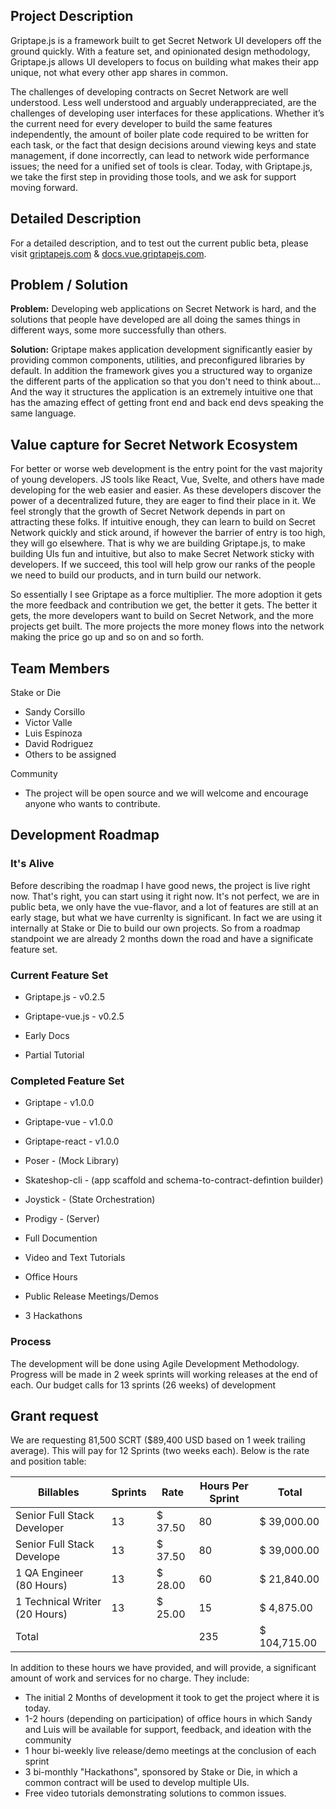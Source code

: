 ## Project Description
Griptape.js is a framework built to get Secret Network UI developers off the ground quickly. With a feature set, and opinionated design methodology, Griptape.js allows UI developers to focus on building what makes their app unique, not what every other app shares in common.

The challenges of developing contracts on Secret Network are well understood. Less well understood and arguably underappreciated, are the challenges of developing user interfaces for these applications. Whether it’s the current need for every developer to build the same features independently, the amount of boiler plate code required to be written for each task, or the fact that design decisions around viewing keys and state management, if done incorrectly, can lead to network wide performance issues; the need for a unified set of tools is clear. Today, with Griptape.js, we take the first step in providing those tools, and we ask for support moving forward.

## Detailed Description
For a detailed description, and to test out the current public beta, please visit [griptapejs.com](https://griptapejs.com) & [docs.vue.griptapejs.com](https://docs.vue.griptapejs.com).

## Problem / Solution
**Problem:** Developing web applications on Secret Network is hard, and the solutions that people have developed are all doing the sames things in different ways, some more successfully than others.

**Solution:** Griptape makes application development significantly easier by providing common components, utilities, and preconfigured libraries by default. In addition the framework gives you a structured way to organize the different parts of the application so that you don't need to think about... And the way it structures the application is an extremely intuitive one that has the amazing effect of getting front end and back end devs speaking the same language.

## Value capture for Secret Network Ecosystem
For better or worse web development is the entry point for the vast majority of young developers. JS tools like React, Vue, Svelte, and others have made developing for the web easier and easier. As these developers discover the power of a decentralized future, they are eager to find their place in it. We feel strongly that the growth of Secret Network depends in part on attracting these folks. If intuitive enough, they can learn to build on Secret Network quickly and stick around, if however the barrier of entry is too high, they will go elsewhere. That is why we are building Griptape.js, to make building UIs fun and intuitive, but also to make Secret Network sticky with developers. If we succeed, this tool will help grow our ranks of the people we need to build our products, and in turn build our network.

So essentially I see Griptape as a force multiplier. The more adoption it gets the more feedback and contribution we get, the better it gets. The better it gets, the more developers want to build on Secret Network, and the more projects get built. The more projects the more money flows into the network making the price go up and so on and so forth.

## Team Members

Stake or Die
  - Sandy Corsillo
  - Victor Valle
  - Luis Espinoza
  - David Rodriguez
  - Others to be assigned

Community
  - The project will be open source and we will welcome and encourage anyone who wants to contribute.


## Development Roadmap
### It's Alive
Before describing the roadmap I have good news, the project is live right now. That's right, you can start using it right now. It's not perfect, we are in public beta, we only have the vue-flavor, and a lot of features are still at an early stage, but what we have currenlty is significant. In fact we are using it internally at Stake or Die to build our own projects. So from a roadmap standpoint we are already 2 months down the road and have a significate feature set.

### Current Feature Set
- Griptape.js - v0.2.5
- Griptape-vue.js - v0.2.5

- Early Docs
- Partial Tutorial
### Completed Feature Set
- Griptape - v1.0.0
- Griptape-vue - v1.0.0
- Griptape-react - v1.0.0
- Poser - (Mock Library)
- Skateshop-cli - (app scaffold and schema-to-contract-defintion builder)
- Joystick - (State Orchestration)
- Prodigy - (Server)

- Full Documention
- Video and Text Tutorials
- Office Hours
- Public Release Meetings/Demos
- 3 Hackathons
### Process
The development will be done using Agile Development Methodology. Progress will be made in 2 week sprints will working releases at the end of each. Our budget calls for 13 sprints (26 weeks) of development

## Grant request
We are requesting 81,500 SCRT ($89,400 USD based on 1 week trailing average). This will pay for 12 Sprints (two weeks each). Below is the rate and position table:

| Billables                     | Sprints | Rate                    | Hours Per Sprint | Total            |
|-------------------------------|---------|-------------------------|------------------|------------------|
| Senior Full Stack Developer   | 13      |  $               37.50  | 80               |  $   39,000.00   |
| Senior Full Stack Develope    | 13      |  $               37.50  | 80               |  $   39,000.00   |
| 1 QA Engineer (80 Hours)      | 13      |  $               28.00  | 60               |  $   21,840.00   |
| 1 Technical Writer (20 Hours) | 13      |  $               25.00  | 15               |  $    4,875.00   |
| Total                         |         |                         | 235              |  $   104,715.00  |

In addition to these hours we have provided, and will provide, a significant amount of work and services for no charge. They include:

- The initial 2 Months of development it took to get the project where it is today.
- 1-2 hours (depending on participation) of office hours in which Sandy and Luis will be available for support, feedback, and ideation with the community
- 1 hour bi-weekly live release/demo meetings at the conclusion of each sprint
- 3 bi-monthly "Hackathons", sponsored by Stake or Die, in which a common contract will be used to develop multiple UIs.
- Free video tutorials demonstrating solutions to common issues.